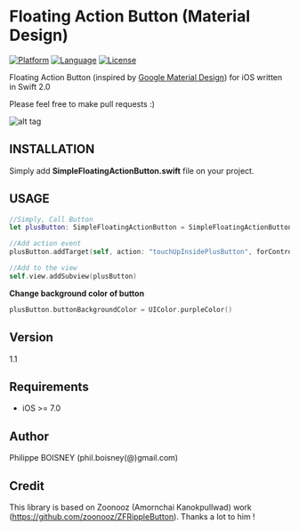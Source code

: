 # Floating Action Button (Material Design)

[![Platform](http://img.shields.io/badge/platform-ios-blue.svg?style=flat
)](https://developer.apple.com/iphone/index.action)
[![Language](http://img.shields.io/badge/language-swift-brightgreen.svg?style=flat
)](https://developer.apple.com/swift)
[![License](http://img.shields.io/badge/license-MIT-lightgrey.svg?style=flat
)](http://mit-license.org)

Floating Action Button (inspired by [Google Material Design](https://www.google.com/design/spec/components/buttons-floating-action-button.html#)) for iOS written in Swift 2.0

Please feel free to make pull requests :)

![alt tag](https://github.com/PhilippeBoisney/Simple-Floating-Action-Button/blob/master/demo.gif)

## INSTALLATION
Simply add **SimpleFloatingActionButton.swift** file on your project.

## USAGE
```swift
//Simply, Call Button
let plusButton: SimpleFloatingActionButton = SimpleFloatingActionButton()

//Add action event
plusButton.addTarget(self, action: "touchUpInsidePlusButton", forControlEvents: .TouchUpInside)

//Add to the view
self.view.addSubview(plusButton)
```

**Change background color of button**
```swift
plusButton.buttonBackgroundColor = UIColor.purpleColor()
```
## Version
1.1

## Requirements

- iOS >= 7.0

## Author

Philippe BOISNEY (phil.boisney(@)gmail.com)

## Credit

This library is based on Zoonooz (Amornchai Kanokpullwad) work (https://github.com/zoonooz/ZFRippleButton). Thanks a lot to him !
